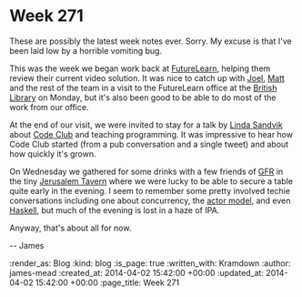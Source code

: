 Week 271
========

These are possibly the latest week notes ever. Sorry. My excuse is that I've been laid low by a horrible vomiting bug.

This was the week we began work back at [FutureLearn][], helping them review their current video solution. It was nice to catch up with [Joel][Joel Chippindale], [Matt][Matt Walton] and the rest of the team in a visit to the FutureLearn office at the [British Library][] on Monday, but it's also been good to be able to do most of the work from our office.

At the end of our visit, we were invited to stay for a talk by [Linda Sandvik][] about [Code Club][] and teaching programming. It was impressive to hear how Code Club started (from a pub conversation and a single tweet) and about how quickly it's grown.

On Wednesday we gathered for some drinks with a few friends of [GFR][] in the tiny [Jerusalem Tavern][] where we were lucky to be able to secure a table quite early in the evening. I seem to remember some pretty involved techie conversations including one about concurrency, the [actor model][], and even [Haskell][], but much of the evening is lost in a haze of IPA.

Anyway, that's about all for now.

-- James


[FutureLearn]: https://www.futurelearn.com/
[Joel Chippindale]: https://twitter.com/joelchippindale/
[Matt Walton]: http://mattwalton.co.uk/
[British Library]: http://www.bl.uk/
[Linda Sandvik]: https://twitter.com/hyper_linda
[Code Club]: https://www.codeclub.org.uk/
[GFR]: /
[Jerusalem Tavern]: http://www.stpetersbrewery.co.uk/london-pub/
[actor model]: http://en.wikipedia.org/wiki/Actor_model
[Haskell]: http://www.haskell.org/

:render_as: Blog
:kind: blog
:is_page: true
:written_with: Kramdown
:author: james-mead
:created_at: 2014-04-02 15:42:00 +00:00
:updated_at: 2014-04-02 15:42:00 +00:00
:page_title: Week 271
